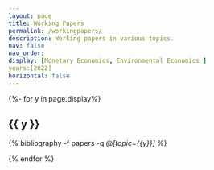 ```yaml
---
layout: page
title: Working Papers
permalink: /workingpapers/
description: Working papers in various topics.
nav: false
nav_order:
display: [Monetary Economics, Environmental Economics ]
years:[2022]
horizontal: false
---
```


<!-- pages/try.md -->


<div class="publications">


{%- for y in page.display%}
<h2 class="topic">{{ y }}</h2>

{% bibliography -f papers -q @*[topic={{y}}]* %}

{% endfor %}




</div>
